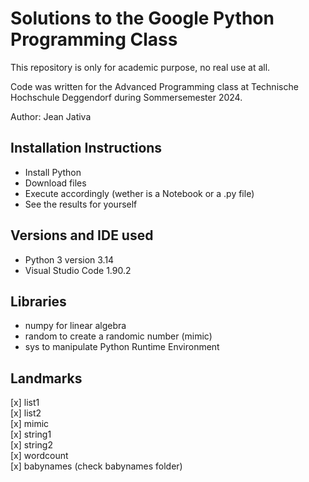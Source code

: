 # Solutions to the Google Python Programming Class  

This repository is only for academic purpose, no real use at all.  

Code was written for the Advanced Programming class at Technische Hochschule Deggendorf during Sommersemester 2024.  

Author: Jean Jativa  

## Installation Instructions  

- Install Python  
- Download files  
- Execute accordingly (wether is a Notebook or a .py file)  
- See the results for yourself  

## Versions and IDE used  

- Python 3 version 3.14  
- Visual Studio Code 1.90.2  

## Libraries

- numpy for linear algebra
- random to create a randomic number (mimic)
- sys to manipulate Python Runtime Environment

## Landmarks

[x] list1  
[x] list2  
[x] mimic  
[x] string1   
[x] string2  
[x] wordcount  
[x] babynames  (check babynames folder)
